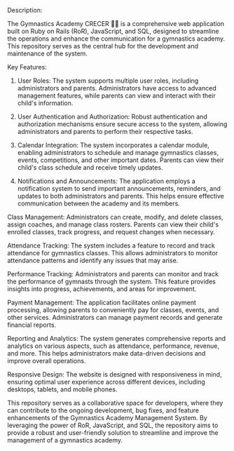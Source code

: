 Description:

The Gymnastics Academy CRECER 🤸‍♀️ is a comprehensive web application built on Ruby on Rails (RoR), JavaScript, and SQL, designed to streamline the operations and enhance the communication for a gymnastics academy. This repository serves as the central hub for the development and maintenance of the system.

Key Features:

1. User Roles: The system supports multiple user roles, including administrators and parents. Administrators have access to advanced management features, while parents can view and interact with their child's information.

2. User Authentication and Authorization: Robust authentication and authorization mechanisms ensure secure access to the system, allowing administrators and parents to perform their respective tasks.

3. Calendar Integration: The system incorporates a calendar module, enabling administrators to schedule and manage gymnastics classes, events, competitions, and other important dates. Parents can view their child's class schedule and receive timely updates.

4. Notifications and Announcements: The application employs a notification system to send important announcements, reminders, and updates to both administrators and parents. This helps ensure effective communication between the academy and its members.

Class Management: Administrators can create, modify, and delete classes, assign coaches, and manage class rosters. Parents can view their child's enrolled classes, track progress, and request changes when necessary.

Attendance Tracking: The system includes a feature to record and track attendance for gymnastics classes. This allows administrators to monitor attendance patterns and identify any issues that may arise.

Performance Tracking: Administrators and parents can monitor and track the performance of gymnasts through the system. This feature provides insights into progress, achievements, and areas for improvement.

Payment Management: The application facilitates online payment processing, allowing parents to conveniently pay for classes, events, and other services. Administrators can manage payment records and generate financial reports.

Reporting and Analytics: The system generates comprehensive reports and analytics on various aspects, such as attendance, performance, revenue, and more. This helps administrators make data-driven decisions and improve overall operations.

Responsive Design: The website is designed with responsiveness in mind, ensuring optimal user experience across different devices, including desktops, tablets, and mobile phones.

This repository serves as a collaborative space for developers, where they can contribute to the ongoing development, bug fixes, and feature enhancements of the Gymnastics Academy Management System. By leveraging the power of RoR, JavaScript, and SQL, the repository aims to provide a robust and user-friendly solution to streamline and improve the management of a gymnastics academy.
